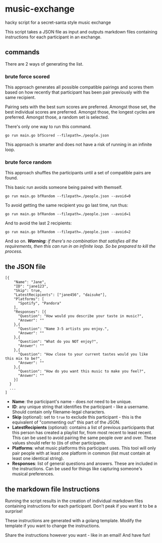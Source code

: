 # music-exchange
hacky script for a secret-santa style music exchange

This script takes a JSON file as input and outputs markdown files containing instructions for each participant in an exchange.

## commands

There are 2 ways of generating the list.

### brute force scored

This approach generates all possible compatible pairings and scores them based on how recently that participant has been pair previously with the same recipient.

Pairing sets with the best sum scores are preferred. Amongst those set, the best individual scores are preferred. Amongst those, the longest cycles are preferred. Amongst those, a random set is selected.

There's only one way to run this command.

```
go run main.go bfScored --filepath=./people.json
```

This approach is smarter and does not have a risk of running in an infinite loop.

### brute force random

This approach shuffles the participants until a set of compatible pairs are found.

This basic run avoids someone being paired with themself.
```
go run main.go bfRandom --filepath=./people.json --avoid=0
```

To avoid getting the same recipient you go last time, run thus:
```
go run main.go bfRandom --filepath=./people.json --avoid=1
```

And to avoid the last 2 recipients:
```
go run main.go bfRandom --filepath=./people.json --avoid=2
```

And so on. _**Warning**: if there's no combination that satisfies all the requirements, then this can run in an infinite loop. So be prepared to kill the process._

## the JSON file

```
[{
    "Name": "Jane",
    "ID": "jane123",
    "Skip": true,
    "LatestRecipients": ["jane456", "daisuke"],
    "Platforms": [
      "Spotify", "Pandora"
    ],
    "Responses": [{
      "Question": "How would you describe your taste in music?",
      "Answer": ""
    },{
      "Question": "Name 3-5 artists you enjoy.",
      "Answer": ""
    },{
      "Question": "What do you NOT enjoy?",
      "Answer": ""
    },{
      "Question": "How close to your current tastes would you like this mix to be?",
      "Answer": ""
    },{
      "Question": "How do you want this music to make you feel?",
      "Answer": ""
    }]
  }
  ...
]
```

* **Name**: the participant's name - does _not_ need to be unique.
* **ID**: any unique string that identifies the participant - like a username. Should contain only filename-legal characters.
* **Skip** (optional): set to `true` to exclude this participant - this is the equivalent of "commenting out" this part of the JSON.
* **LatestRecipients** (optional): contains a list of previous participants that this person has created a playlist for, from most recent to least recent. This can be used to avoid pairing the same people over and over. These values should refer to `ID`s of other participants.
* **Platforms**: what music platforms this participant uses. This tool will only pair people with at least one platform in common (list must contain at least one identical string).
* **Responses**: list of general questions and answers. These are included in the instructions. Can be used for things like capturing someone's musical preferences.

## the markdown file Instructions

Running the script results in the creation of individual markdown files containing instructions for each participant. Don't peak if you want it to be a surprise!

These instructions are generated with a golang template. Modify the template if you want to change the instructions.

Share the instructions however you want - like in an email! And have fun!
